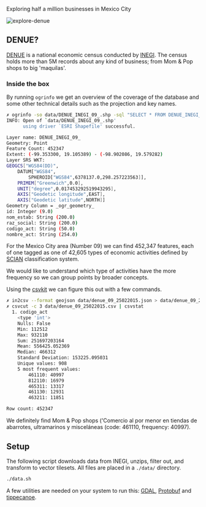 Exploring half a million businesses in Mexico City

![explore-denue](https://raw.githubusercontent.com/mapbox/analysis-demos/denue/denue/denue.gif)

## DENUE?

[DENUE](http://busca.datos.gob.mx/#!/conjuntos/directorio-estadistico-nacional-de-unidades-economicas-denue-por-entidad-federativa/) is a national economic census conducted by [INEGI](https://en.wikipedia.org/wiki/INEGI). The census holds more than 5M records about any kind of business; from Mom & Pop shops to big 'maquilas'.

### Inside the box

By running `ogrinfo` we get an overview of the coverage of the database and some other technical details such as the projection and key names.

```bash
✗ ogrinfo -so data/DENUE_INEGI_09_.shp -sql "SELECT * FROM DENUE_INEGI_09_"
INFO: Open of `data/DENUE_INEGI_09_.shp'
      using driver `ESRI Shapefile' successful.

Layer name: DENUE_INEGI_09_
Geometry: Point
Feature Count: 452347
Extent: (-99.353300, 19.105389) - (-98.902086, 19.579282)
Layer SRS WKT:
GEOGCS["WGS84(DD)",
    DATUM["WGS84",
        SPHEROID["WGS84",6378137.0,298.257223563]],
    PRIMEM["Greenwich",0.0],
    UNIT["degree",0.017453292519943295],
    AXIS["Geodetic longitude",EAST],
    AXIS["Geodetic latitude",NORTH]]
Geometry Column = _ogr_geometry_
id: Integer (9.0)
nom_estab: String (200.0)
raz_social: String (200.0)
codigo_act: String (50.0)
nombre_act: String (254.0)
```

For the Mexico City area (Number 09) we can find 452,347 features, each of one tagged as one of 42,605 types of economic activities defined by [SCIAN](http://www3.inegi.org.mx/sistemas/SCIAN/scian.aspx) classification system.

We would like to understand which type of activities have the more frequency so we can group points by broader concepts.

Using the [csvkit](http://csvkit.readthedocs.org/en/0.9.1/) we can figure this out with a few commands.

```bash
✗ in2csv --format geojson data/denue_09_25022015.json > data/denue_09_25022015.csv
✗ csvcut -c 3 data/denue_09_25022015.csv | csvstat
  1. codigo_act
	<type 'int'>
	Nulls: False
	Min: 112512
	Max: 932110
	Sum: 251697203164
	Mean: 556425.052369
	Median: 466312
	Standard Deviation: 153225.095031
	Unique values: 908
	5 most frequent values:
		461110:	40997
		812110:	16979
		465311:	13317
		461130:	12931
		463211:	11851

Row count: 452347
```

We definitely find Mom & Pop shops ('Comercio al por menor en tiendas de abarrotes, ultramarinos y misceláneas (code: 461110, frequency: 40997).

## Setup

The following script downloads data from INEGI, unzips, filter out, and transform to vector tilesets. All files are placed in a `./data/` directory.

```bash
./data.sh
```

A few utilities are needed on your system to run this: [GDAL](https://wiki.ubuntu.com/UbuntuGIS), [Protobuf](https://github.com/google/protobuf/blob/master/src/README.md) and [tippecanoe](https://github.com/mapbox/tippecanoe).
